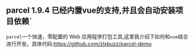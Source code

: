 ## parcel 1.9.4 已经内置vue的支持,并且会自动安装项目依赖`

`parcel`一个快速，零配置的 Web 应用程序打包工具,这里我介绍下如何和`vue`结合进行开发。具体代码:https://github.com/zlxbuzz/parcel-demo




